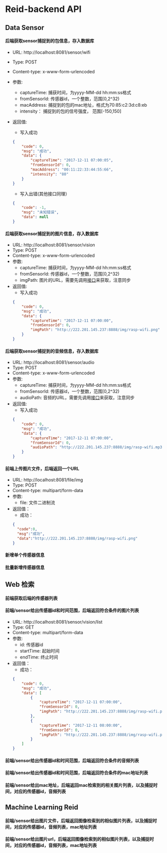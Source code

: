 # Reid-backend API

## Data Sensor

#### 后端获取sensor捕捉到的包信息，存入数据库
  - URL: http://localhost:8081/sensor/wifi
  - Type: POST
  - Content-type: x-www-form-urlencoded
  - 参数: 
    - captureTime: 捕获时间，为yyyy-MM-dd hh:mm:ss格式
    - fromSensorId: 传感器id，一个整数，范围[0,2^32)
    - macAddress: 捕捉到的包的mac地址，格式为70:85:c2:3d:c8:eb
    - intensity： 捕捉到的包的信号强度， 范围[-150,150]
  - 返回值:
    - 写入成功
    ```json
    {
        "code": 0,
        "msg": "成功",
        "data": {
            "captureTime": "2017-12-11 07:00:05",
            "fromSensorId": 0,
            "macAddress": "00:11:22:33:44:55:66",
            "intensity": "80"
        }
    }
    ```
    
    - 写入出错(其他接口同理）
    ```json
    {
        "code": -1,
        "msg": "未知错误",
        "data": null
    }
    ```
    
#### 后端获取sensor捕捉到的图片信息，存入数据库
  - URL: http://localhost:8081/sensor/vision
  - Type: POST
  - Content-type: x-www-form-urlencoded
  - 参数: 
    - captureTime: 捕获时间，为yyyy-MM-dd hh:mm:ss格式
    - fromSensorId: 传感器id，一个整数，范围[0,2^32)
    - imgPath: 图片的URL，需要先调用[接口](#前端上传图片文件，后端返回一个URL)来获取，注意同步
  - 返回值:
    - 写入成功
    ```json
    {
        "code": 0,
        "msg": "成功",
        "data": {
            "captureTime": "2017-12-11 07:00:00",
            "fromSensorId": 0,
            "imgPath": "http://222.201.145.237:8888/img/rasp-wifi.png"
        }
    }
    ```
    
    
#### 后端获取sensor捕捉到的音频信息，存入数据库
  - URL: http://localhost:8081/sensor/audio
  - Type: POST
  - Content-type: x-www-form-urlencoded
  - 参数: 
    - captureTime: 捕获时间，为yyyy-MM-dd hh:mm:ss格式
    - fromSensorId: 传感器id，一个整数，范围[0,2^32)
    - audioPath: 音频的URL，需要先调用[接口](#前端上传音频文件，后端返回一个URL)来获取，注意同步
  - 返回值:
    - 写入成功
    ```json
    {
        "code": 0,
        "msg": "成功",
        "data": {
            "captureTime": "2017-12-11 07:00:00",
            "fromSensorId": 0,
            "audioPath": "http://222.201.145.237:8888/img/rasp-wifi.mp3"
        }
    }
    ```

#### 前端上传图片文件，后端返回一个URL
  - URL: http://localhost:8081/file/img
  - Type: POST
  - Content-type: multipart/form-data
  - 参数: 
    - file: 文件二进制流 
  - 返回值：
    - 成功：
    ```json
    {
      "code":0,
      "msg":"成功",
      "data":"http://222.201.145.237:8888/img/rasp-wifi.png"
    }
    ```
    

#### 新增单个传感器信息

#### 批量新增传感器信息

## Web 检索

#### 前端获取后端的传感器列表

#### 前端/sensor给出传感器id和时间范围，后端返回符合条件的图片列表
  - URL: http://localhost:8081/sensor/vision/list
  - Type: GET
  - Content-type: multipart/form-data
  - 参数: 
    - id: 传感器id
    - startTime: 起始时间
    - endTime: 终止时间 
  - 返回值：
    - 成功：
    ```json
    {
        "code": 0,
        "msg": "成功",
        "data": [
            {
                "captureTime": "2017-12-11 07:00:00",
                "fromSensorId": 0,
                "imgPath": "http://222.201.145.237:8888/img/rasp-wifi.png"
            },
            {
                "captureTime": "2017-12-11 08:00:00",
                "fromSensorId": 0,
                "imgPath": "http://222.201.145.237:8888/img/rasp-wifi.png"
            }
        ]
    }
    ```
    
#### 前端/sensor给出传感器id和时间范围，后端返回符合条件的音频列表

#### 前端/sensor给出传感器id和时间范围，后端返回符合条件的mac地址列表

#### 前端/sensor给出mac地址，后端返回mac检索到的相关图片列表，以及捕捉时间，对应的传感器id，音频列表


## Machine Learning Reid

#### 前端/sensor给出图片文件，后端返回图像检索到的相似图片列表，以及捕捉时间，对应的传感器id，音频列表，mac地址列表

#### 前端/sensor给出图片url，后端返回图像检索到的相似图片列表，以及捕捉时间，对应的传感器id，音频列表，mac地址列表
 